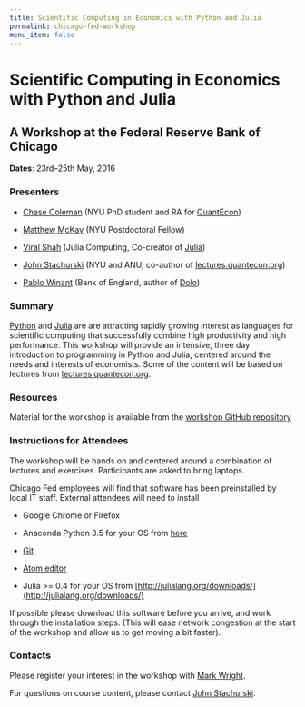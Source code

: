 ```yaml
---
title: Scientific Computing in Economics with Python and Julia
permalink: chicago-fed-workshop
menu_item: false
---
```

# Scientific Computing in Economics with Python and Julia


## A Workshop at the Federal Reserve Bank of Chicago

**Dates**: 23rd–25th May, 2016

### Presenters

*   [Chase Coleman](https://github.com/cc7768) (NYU PhD student and RA for [QuantEcon](/))

*   [Matthew McKay](https://github.com/mmcky) (NYU Postdoctoral Fellow)

*   [Viral Shah](https://github.com/ViralBShah) (Julia Computing, Co-creator of [Julia](http://julialang.org/))

*   [John Stachurski](http://johnstachurski.net/) (NYU and ANU, co-author of [lectures.quantecon.org](https://lectures.quantecon.org/))

*   [Pablo Winant](https://github.com/albop) (Bank of England, author of [Dolo](http://dolo.readthedocs.org/en/doc/))

### Summary

[Python](https://www.python.org/) and [Julia](http://julialang.org/) are are attracting rapidly growing interest as languages for scientific computing that successfully combine high productivity and high performance. This workshop will provide an intensive, three day introduction to programming in Python and Julia, centered around the needs and interests of economists. Some of the content will be based on lectures from [lectures.quantecon.org](https://lectures.quantecon.org/).

### Resources

Material for the workshop is available from the [workshop GitHub repository](https://github.com/QuantEcon/ChicagoFed_workshop)

### Instructions for Attendees

The workshop will be hands on and centered around a combination of lectures and exercises. Participants are asked to bring laptops.

Chicago Fed employees will find that software has been preinstalled by local IT staff. External attendees will need to install

*   Google Chrome or Firefox

*   Anaconda Python 3.5 for your OS from [here](https://www.anaconda.com/distribution/)

*   [Git](https://git-scm.com/downloads)

*   [Atom editor](https://atom.io/)

*   Julia >= 0.4 for your OS from [http://julialang.org/downloads/](http://julialang.org/downloads/)

If possible please download this software before you arrive, and work through the installation steps. (This will ease network congestion at the start of the workshop and allow us to get moving a bit faster).

### Contacts

Please register your interest in the workshop with [Mark Wright](https://www.chicagofed.org/people/w/wright-mark).

For questions on course content, please contact [John Stachurski](http://johnstachurski.net/).